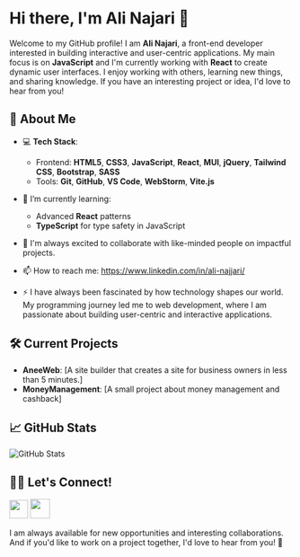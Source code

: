 # Hi there, I'm Ali Najari 👋

Welcome to my GitHub profile! I am **Ali Najari**, a front-end developer interested in building interactive and user-centric applications. My main focus is on **JavaScript** and I'm currently working with **React** to create dynamic user interfaces. I enjoy working with others, learning new things, and sharing knowledge. If you have an interesting project or idea, I'd love to hear from you!

## 🚀 About Me

- 💻 **Tech Stack**: 
  - Frontend: **HTML5**, **CSS3**, **JavaScript**, **React**, **MUI**, **jQuery**, **Tailwind CSS**, **Bootstrap**, **SASS**
  - Tools: **Git**, **GitHub**, **VS Code**, **WebStorm**, **Vite.js**
  
- 🌱 I’m currently learning:
  - Advanced **React** patterns
  - **TypeScript** for type safety in JavaScript

- 🤝 I'm always excited to collaborate with like-minded people on impactful projects.

- 📫 How to reach me: https://www.linkedin.com/in/ali-najjari/

- ⚡ I have always been fascinated by how technology shapes our world. My programming journey led me to web development, where I am passionate about building user-centric and interactive applications.

## 🛠️ Current Projects

- **AneeWeb**: [A site builder that creates a site for business owners in less than 5 minutes.]
- **MoneyManagement**: [A small project about money management and cashback]

## 📈 GitHub Stats

![GitHub Stats](https://github-readme-stats.vercel.app/api?username=alinajjari&show_icons=true&hide_title=true&count_private=true&hide=prs&theme=radical)

## 🧑‍💻 Let's Connect!

[<img src="https://cdn-icons-png.freepik.com/512/2190/2190367.png?ga=GA1.1.815655210.1722025278" width="33">](https://www.linkedin.com/in/ali-najjari/)
[<img src="https://cdn-icons-png.freepik.com/512/2504/2504918.png?ga=GA1.1.815655210.1722025278" width="35">](https://www.linkedin.com/in/ali-najjari/)

I am always available for new opportunities and interesting collaborations. And if you'd like to work on a project together, I'd love to hear from you! 🚀
